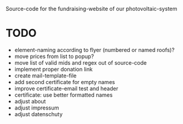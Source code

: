 Source-code for the fundraising-website of our photovoltaic-system

# TODO
- element-naming according to flyer (numbered or named roofs)?
- move prices from list to popup?
- move list of valid mids and regex out of source-code
- implement proper donation link
- create mail-template-file
- add second certificate for empty names
- improve certificate-email test and header
- certificate: use better formatted names
- adjust about
- adjust impressum
- adjust datenschuty